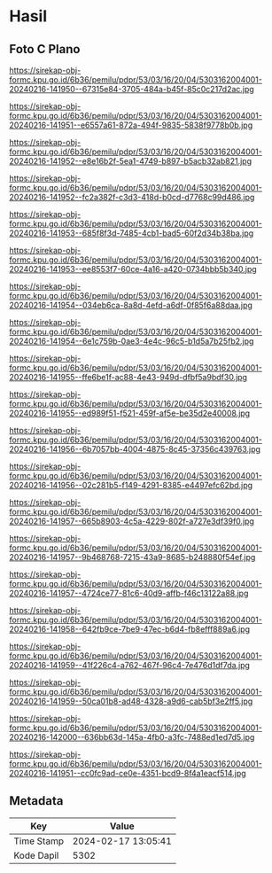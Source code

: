 # Hasil

## Foto C Plano

https://sirekap-obj-formc.kpu.go.id/6b36/pemilu/pdpr/53/03/16/20/04/5303162004001-20240216-141950--67315e84-3705-484a-b45f-85c0c217d2ac.jpg

https://sirekap-obj-formc.kpu.go.id/6b36/pemilu/pdpr/53/03/16/20/04/5303162004001-20240216-141951--e6557a61-872a-494f-9835-5838f9778b0b.jpg

https://sirekap-obj-formc.kpu.go.id/6b36/pemilu/pdpr/53/03/16/20/04/5303162004001-20240216-141952--e8e16b2f-5ea1-4749-b897-b5acb32ab821.jpg

https://sirekap-obj-formc.kpu.go.id/6b36/pemilu/pdpr/53/03/16/20/04/5303162004001-20240216-141952--fc2a382f-c3d3-418d-b0cd-d7768c99d486.jpg

https://sirekap-obj-formc.kpu.go.id/6b36/pemilu/pdpr/53/03/16/20/04/5303162004001-20240216-141953--685f8f3d-7485-4cb1-bad5-60f2d34b38ba.jpg

https://sirekap-obj-formc.kpu.go.id/6b36/pemilu/pdpr/53/03/16/20/04/5303162004001-20240216-141953--ee8553f7-60ce-4a16-a420-0734bbb5b340.jpg

https://sirekap-obj-formc.kpu.go.id/6b36/pemilu/pdpr/53/03/16/20/04/5303162004001-20240216-141954--034eb6ca-8a8d-4efd-a6df-0f85f6a88daa.jpg

https://sirekap-obj-formc.kpu.go.id/6b36/pemilu/pdpr/53/03/16/20/04/5303162004001-20240216-141954--6e1c759b-0ae3-4e4c-96c5-b1d5a7b25fb2.jpg

https://sirekap-obj-formc.kpu.go.id/6b36/pemilu/pdpr/53/03/16/20/04/5303162004001-20240216-141955--ffe6be1f-ac88-4e43-949d-dfbf5a9bdf30.jpg

https://sirekap-obj-formc.kpu.go.id/6b36/pemilu/pdpr/53/03/16/20/04/5303162004001-20240216-141955--ed989f51-f521-459f-af5e-be35d2e40008.jpg

https://sirekap-obj-formc.kpu.go.id/6b36/pemilu/pdpr/53/03/16/20/04/5303162004001-20240216-141956--6b7057bb-4004-4875-8c45-37356c439763.jpg

https://sirekap-obj-formc.kpu.go.id/6b36/pemilu/pdpr/53/03/16/20/04/5303162004001-20240216-141956--02c281b5-f149-4291-8385-e4497efc62bd.jpg

https://sirekap-obj-formc.kpu.go.id/6b36/pemilu/pdpr/53/03/16/20/04/5303162004001-20240216-141957--665b8903-4c5a-4229-802f-a727e3df39f0.jpg

https://sirekap-obj-formc.kpu.go.id/6b36/pemilu/pdpr/53/03/16/20/04/5303162004001-20240216-141957--9b468768-7215-43a9-8685-b248880f54ef.jpg

https://sirekap-obj-formc.kpu.go.id/6b36/pemilu/pdpr/53/03/16/20/04/5303162004001-20240216-141957--4724ce77-81c6-40d9-affb-f46c13122a88.jpg

https://sirekap-obj-formc.kpu.go.id/6b36/pemilu/pdpr/53/03/16/20/04/5303162004001-20240216-141958--642fb9ce-7be9-47ec-b6d4-fb8efff889a6.jpg

https://sirekap-obj-formc.kpu.go.id/6b36/pemilu/pdpr/53/03/16/20/04/5303162004001-20240216-141959--41f226c4-a762-467f-96c4-7e476d1df7da.jpg

https://sirekap-obj-formc.kpu.go.id/6b36/pemilu/pdpr/53/03/16/20/04/5303162004001-20240216-141959--50ca01b8-ad48-4328-a9d6-cab5bf3e2ff5.jpg

https://sirekap-obj-formc.kpu.go.id/6b36/pemilu/pdpr/53/03/16/20/04/5303162004001-20240216-142000--636bb63d-145a-4fb0-a3fc-7488ed1ed7d5.jpg

https://sirekap-obj-formc.kpu.go.id/6b36/pemilu/pdpr/53/03/16/20/04/5303162004001-20240216-141951--cc0fc9ad-ce0e-4351-bcd9-8f4a1eacf514.jpg


## Metadata

| Key        | Value               |
| ---------- | ------------------- |
| Time Stamp | 2024-02-17 13:05:41 |
| Kode Dapil | 5302                |



